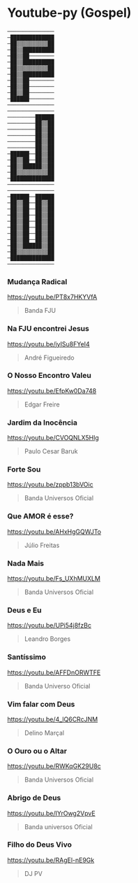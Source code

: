 # Youtube-py (Gospel)
```
───────────────
─██████████████
─██▒▒▒▒▒▒▒▒▒▒██
─██▒▒██████████
─██▒▒██────────
─██▒▒██████████
─██▒▒▒▒▒▒▒▒▒▒██
─██▒▒██████████
─██▒▒██────────
─██▒▒██────────
─██▒▒██────────
─██████────────
───────────────
───────────────
─────────██████
─────────██▒▒██
─────────██▒▒██
─────────██▒▒██
─────────██▒▒██
─────────██▒▒██
─██████──██▒▒██
─██▒▒██──██▒▒██
─██▒▒██████▒▒██
─██▒▒▒▒▒▒▒▒▒▒██
─██████████████
───────────────
───────────────
─██████──██████
─██▒▒██──██▒▒██
─██▒▒██──██▒▒██
─██▒▒██──██▒▒██
─██▒▒██──██▒▒██
─██▒▒██──██▒▒██
─██▒▒██──██▒▒██
─██▒▒██──██▒▒██
─██▒▒██████▒▒██
─██▒▒▒▒▒▒▒▒▒▒██
─██████████████
───────────────
```
### Mudança Radical

https://youtu.be/PT8x7HKYVfA

> Banda FJU

### Na FJU encontrei Jesus

https://youtu.be/jyISu8FYeI4

> André Figueiredo

### O Nosso Encontro Valeu

https://youtu.be/EfpKw0Da748

> Edgar Freire

### Jardim da Inocência

https://youtu.be/CVOQNLX5Hlg

> Paulo Cesar Baruk

### Forte Sou

https://youtu.be/zppb13bVOic

> Banda Universos Oficial

### Que AMOR é esse?

https://youtu.be/AHxHgGQWJTo

> Júlio Freitas

### Nada Mais

https://youtu.be/Fs_UXhMUXLM

> Banda Universos Oficial

### Deus e Eu

https://youtu.be/UPi54j8fzBc

> Leandro Borges

### Santíssimo

https://youtu.be/AFFDnORWTFE

> Banda Universo Oficial

### Vim falar com Deus

https://youtu.be/4_lQ6CRcJNM

> Delino Marçal

### O Ouro ou o Altar

https://youtu.be/RWKqGK29U8c

> Banda Universos Oficial

### Abrigo de Deus

https://youtu.be/IYrOwg2VpvE

> Banda universos Oficial

### Filho do Deus Vivo

https://youtu.be/RAgEl-nE9Gk

> DJ PV
